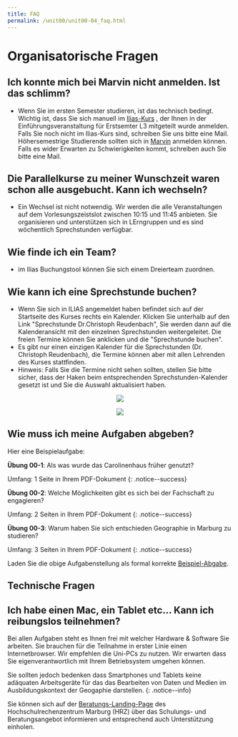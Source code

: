 ```yaml
---
title: FAQ
permalink: /unit00/unit00-04_faq.html
---
```


# Organisatorische Fragen


## Ich konnte mich bei Marvin nicht anmelden. Ist das schlimm?

 * Wenn Sie im ersten Semester studieren, ist das technisch bedingt. Wichtig ist, dass Sie sich manuell im [Ilias-Kurs](https://ilias.uni-marburg.de/) , der Ihnen in der Einführungsveranstaltung für Erstsemter L3 mitgeteilt wurde anmelden. Falls Sie noch nicht im Ilias-Kurs sind, schreiben Sie uns bitte eine Mail. Höhersemestrige Studierende sollten sich in [Marvin](https://marvin.uni-marburg.de/qisserver/pages/cs/sys/portal/hisinoneStartPage.faces) anmelden können. Falls es wider Erwarten zu Schwierigkeiten kommt, schreiben auch Sie bitte eine Mail.  

## Die Parallelkurse zu meiner Wunschzeit waren schon alle ausgebucht. Kann ich wechseln?
 * Ein Wechsel ist nicht notwendig. Wir werden die alle Veranstaltungen auf dem Vorlesungszeistslot zwischen 10:15 und 11:45 anbieten. Sie organisieren und unterstützen sich in LErngruppen und es sind wöchentlich Sprechstunden verfügbar. 

## Wie finde ich ein Team?
  * im Ilias Buchungstool können Sie sich einem Dreierteam zuordnen.

## Wie kann ich eine Sprechstunde buchen?
* Wenn Sie sich in ILIAS angemeldet haben befindet sich auf der Startseite des Kurses rechts ein Kalender. Klicken Sie unterhalb auf den Link "Sprechstunde Dr.Christoph Reudenbach", Sie werden dann auf die Kalenderansicht mit den einzelnen Sprechstunden weitergeleitet. Die freien Termine können Sie anklicken und die "Sprechstunde buchen". 
* Es gibt nur einen einzigen Kalender für die Sprechstunden (Dr. Christoph Reudenbach), die Termine können aber mit allen Lehrenden des Kurses stattfinden. 
* Hinweis: Falls Sie die Termine nicht sehen sollten, stellen Sie bitte sicher, dass der Haken beim entsprechenden Sprechstunden-Kalender gesetzt ist und Sie die Auswahl aktualisiert haben. 

<p align="center">
  <img src="../assets/images/Sprechstunde_1.jpg">
</p>

<p align="center">
  <img src="../assets/images/Sprechstunde_2.jpg">
</p>


## Wie muss ich meine Aufgaben abgeben?

Hier eine Beispielaufgabe: 

**Übung 00-1**: Als was wurde das Carolinenhaus früher genutzt? 

Umfang: 1 Seite in Ihrem PDF-Dokument
{: .notice--success}

**Übung 00-2**: Welche Möglichkeiten gibt es sich bei der Fachschaft zu engagieren? 

Umfang: 2 Seiten in Ihrem PDF-Dokument
{: .notice--success}

**Übung 00-3**: Warum haben Sie sich entschieden Geographie in Marburg zu studieren? 

Umfang: 3 Seiten in Ihrem PDF-Dokument
{: .notice--success}

Laden Sie die obige Aufgabenstellung als formal korrekte <a href="{{ site.baseurl }}/assets/pdfs/Aufgabe_00_Reudenbach_Ziegler.pdf"> Beispiel-Abgabe</a>.



## Technische Fragen

## Ich habe einen Mac, ein Tablet etc... Kann ich reibungslos teilnehmen?
Bei allen Aufgaben steht es Ihnen frei mit welcher Hardware & Software Sie arbeiten. Sie brauchen für die Teilnahme in erster Linie einen Internetbrowser. Wir empfehlen die Uni-PCs zu nutzen. Wir erwarten dass Sie eigenverantwortlich mit Ihrem Betriebsystem umgehen können. 

Sie sollten jedoch bedenken dass Smartphones und Tablets keine adäquaten Arbeitsgeräte für das das Bearbeiten von Daten und Medien im Ausbildungskontext der Geogaphie darstellen. 
{: .notice--info}

Sie können sich auf der [Beratungs-Landing-Page](https://www.uni-marburg.de/de/hrz/hilfe-beratung) des Hochschulrechenzentrum Marburg (HRZ) über das Schulungs- und Beratungsangebot informieren und entsprechend auch Unterstützung einholen.
 

<!--more-->




